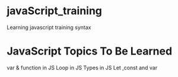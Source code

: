 # javaScript_training
Learning javascript training syntax

# JavaScript Topics To Be Learned
var & function in JS
Loop in JS
Types in JS
Let ,const and var
